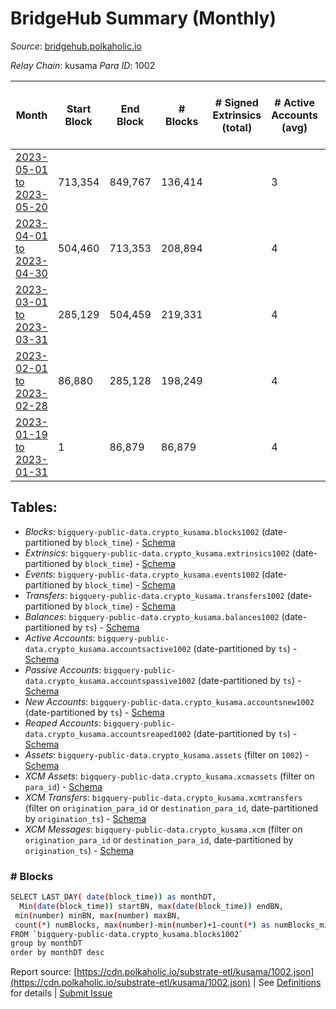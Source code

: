 # BridgeHub Summary (Monthly)

_Source_: [bridgehub.polkaholic.io](https://bridgehub.polkaholic.io)

*Relay Chain*: kusama
*Para ID*: 1002



| Month | Start Block | End Block | # Blocks | # Signed Extrinsics (total) | # Active Accounts (avg) | # Addresses with Balances (max) | Issues |
| ----- | ----------- | --------- | -------- | --------------------------- | ----------------------- | ------------------------------- | ------ |
| [2023-05-01 to 2023-05-20](/kusama/1002-bridgehub/2023-05-31.md) | 713,354 | 849,767 | 136,414 |  | 3 |  | -   |   
| [2023-04-01 to 2023-04-30](/kusama/1002-bridgehub/2023-04-30.md) | 504,460 | 713,353 | 208,894 |  | 4 |  | -   |   
| [2023-03-01 to 2023-03-31](/kusama/1002-bridgehub/2023-03-31.md) | 285,129 | 504,459 | 219,331 |  | 4 |  | -   |   
| [2023-02-01 to 2023-02-28](/kusama/1002-bridgehub/2023-02-28.md) | 86,880 | 285,128 | 198,249 |  | 4 |  | -   |   
| [2023-01-19 to 2023-01-31](/kusama/1002-bridgehub/2023-01-31.md) | 1 | 86,879 | 86,879 |  | 4 |  | -   |   

## Tables:

* _Blocks_: `bigquery-public-data.crypto_kusama.blocks1002` (date-partitioned by `block_time`) - [Schema](/schema/balances.json)
* _Extrinsics_: `bigquery-public-data.crypto_kusama.extrinsics1002` (date-partitioned by `block_time`) - [Schema](/schema/extrinsics.json)
* _Events_: `bigquery-public-data.crypto_kusama.events1002` (date-partitioned by `block_time`) - [Schema](/schema/events.json)
* _Transfers_: `bigquery-public-data.crypto_kusama.transfers1002` (date-partitioned by `block_time`) - [Schema](/schema/transfers.json)
* _Balances_: `bigquery-public-data.crypto_kusama.balances1002` (date-partitioned by `ts`) - [Schema](/schema/balances.json)
* _Active Accounts_: `bigquery-public-data.crypto_kusama.accountsactive1002` (date-partitioned by `ts`) - [Schema](/schema/accountsactive.json)
* _Passive Accounts_: `bigquery-public-data.crypto_kusama.accountspassive1002` (date-partitioned by `ts`) - [Schema](/schema/accountspassive.json)
* _New Accounts_: `bigquery-public-data.crypto_kusama.accountsnew1002` (date-partitioned by `ts`) - [Schema](/schema/accountsnew.json)
* _Reaped Accounts_: `bigquery-public-data.crypto_kusama.accountsreaped1002` (date-partitioned by `ts`) - [Schema](/schema/accountsreaped.json)
* _Assets_: `bigquery-public-data.crypto_kusama.assets` (filter on `1002`) - [Schema](/schema/assets.json)
* _XCM Assets_: `bigquery-public-data.crypto_kusama.xcmassets` (filter on `para_id`) - [Schema](/schema/xcmassets.json)
* _XCM Transfers_: `bigquery-public-data.crypto_kusama.xcmtransfers` (filter on `origination_para_id` or `destination_para_id`, date-partitioned by `origination_ts`) - [Schema](/schema/xcmtransfers.json)
* _XCM Messages_: `bigquery-public-data.crypto_kusama.xcm` (filter on `origination_para_id` or `destination_para_id`, date-partitioned by `origination_ts`) - [Schema](/schema/xcm.json)

### # Blocks
```bash
SELECT LAST_DAY( date(block_time)) as monthDT,
  Min(date(block_time)) startBN, max(date(block_time)) endBN, 
 min(number) minBN, max(number) maxBN, 
 count(*) numBlocks, max(number)-min(number)+1-count(*) as numBlocks_missing 
FROM `bigquery-public-data.crypto_kusama.blocks1002` 
group by monthDT 
order by monthDT desc
```


Report source: [https://cdn.polkaholic.io/substrate-etl/kusama/1002.json](https://cdn.polkaholic.io/substrate-etl/kusama/1002.json) | See [Definitions](/DEFINITIONS.md) for details | [Submit Issue](https://github.com/colorfulnotion/substrate-etl/issues)
